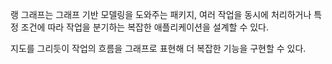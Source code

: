 랭 그래프는 그래프 기반 모델링을 도와주는 패키지, 여러 작업을 동시에 처리하거나 특정 조건에 따라 작업을 분기하는 복잡한 애플리케이션을 설계할 수 있다.

지도를 그리듯이 작업의 흐름을 그래프로 표현해 더 복잡한 기능을 구현할 수 있다.

